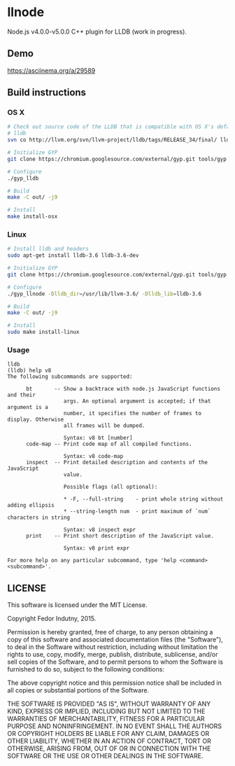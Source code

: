 # llnode

Node.js v4.0.0-v5.0.0 C++ plugin for LLDB (work in progress).

## Demo

https://asciinema.org/a/29589

## Build instructions

### OS X

```bash
# Check out source code of the LLDB that is compatible with OS X's default
# lldb
svn co http://llvm.org/svn/llvm-project/lldb/tags/RELEASE_34/final/ lldb

# Initialize GYP
git clone https://chromium.googlesource.com/external/gyp.git tools/gyp

# Configure
./gyp_lldb

# Build
make -C out/ -j9

# Install
make install-osx
```

### Linux

```bash
# Install lldb and headers
sudo apt-get install lldb-3.6 lldb-3.6-dev

# Initialize GYP
git clone https://chromium.googlesource.com/external/gyp.git tools/gyp

# Configure
./gyp_llnode -Dlldb_dir=/usr/lib/llvm-3.6/ -Dlldb_lib=lldb-3.6

# Build
make -C out/ -j9

# Install
sudo make install-linux
```

### Usage

```
lldb
(lldb) help v8
The following subcommands are supported:

      bt       -- Show a backtrace with node.js JavaScript functions and their
                  args. An optional argument is accepted; if that argument is a
                  number, it specifies the number of frames to display. Otherwise
                  all frames will be dumped.

                  Syntax: v8 bt [number]
      code-map -- Print code map of all compiled functions.

                  Syntax: v8 code-map
      inspect  -- Print detailed description and contents of the JavaScript
                  value.

                  Possible flags (all optional):

                  * -F, --full-string    - print whole string without adding ellipsis
                  * --string-length num  - print maximum of `num` characters in string

                  Syntax: v8 inspect expr
      print    -- Print short description of the JavaScript value.

                  Syntax: v8 print expr

For more help on any particular subcommand, type 'help <command> <subcommand>'.
```


## LICENSE

This software is licensed under the MIT License.

Copyright Fedor Indutny, 2015.

Permission is hereby granted, free of charge, to any person obtaining a
copy of this software and associated documentation files (the
"Software"), to deal in the Software without restriction, including
without limitation the rights to use, copy, modify, merge, publish,
distribute, sublicense, and/or sell copies of the Software, and to permit
persons to whom the Software is furnished to do so, subject to the
following conditions:

The above copyright notice and this permission notice shall be included
in all copies or substantial portions of the Software.

THE SOFTWARE IS PROVIDED "AS IS", WITHOUT WARRANTY OF ANY KIND, EXPRESS
OR IMPLIED, INCLUDING BUT NOT LIMITED TO THE WARRANTIES OF
MERCHANTABILITY, FITNESS FOR A PARTICULAR PURPOSE AND NONINFRINGEMENT. IN
NO EVENT SHALL THE AUTHORS OR COPYRIGHT HOLDERS BE LIABLE FOR ANY CLAIM,
DAMAGES OR OTHER LIABILITY, WHETHER IN AN ACTION OF CONTRACT, TORT OR
OTHERWISE, ARISING FROM, OUT OF OR IN CONNECTION WITH THE SOFTWARE OR THE
USE OR OTHER DEALINGS IN THE SOFTWARE.
